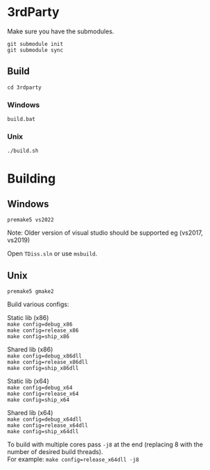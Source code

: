 # 3rdParty

Make sure you have the submodules.

`git submodule init`  
`git submodule sync`  

## Build

`cd 3rdparty`

### Windows

`build.bat`

### Unix

`./build.sh`

# Building

## Windows

`premake5 vs2022`

Note: Older version of visual studio should be supported eg (vs2017, vs2019)

Open `TDiss.sln` or use `msbuild`.

## Unix

`premake5 gmake2`

Build various configs:

Static lib (x86)  
`make config=debug_x86`  
`make config=release_x86`  
`make config=ship_x86`  

Shared lib (x86)  
`make config=debug_x86dll`  
`make config=release_x86dll`  
`make config=ship_x86dll`  

Static lib (x64)  
`make config=debug_x64`  
`make config=release_x64`  
`make config=ship_x64`  

Shared lib (x64)  
`make config=debug_x64dll`  
`make config=release_x64dll`  
`make config=ship_x64dll`  

To build with multiple cores pass `-j8` at the end (replacing 8 with the number of desired build threads).  
For example: `make config=release_x64dll -j8`  
